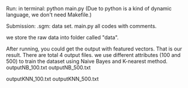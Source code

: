 Run:
in terminal: 
python main.py
(Due to python is a kind of dynamic language, we don't need Makefile.)

Submission: 
.sgm: data set.
main.py all codes with comments.

we store the raw data into folder called "data".

After running, you could get the output with featured vectors. That is our result.
There are total 4 output files. 
we use different attributes (100 and 500) to train the dataset using Naive Bayes and K-nearest method.
outputNB_100.txt
outputNB_500.txt

outputKNN_100.txt
outputKNN_500.txt
